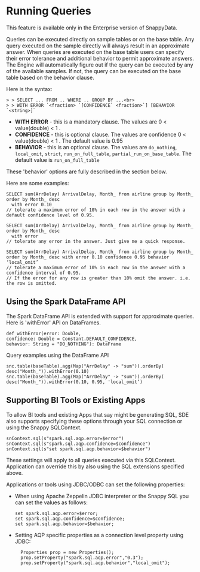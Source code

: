 # Running Queries

<ent>This feature is available only in the Enterprise version of SnappyData. </br></ent> 

Queries can be executed directly on sample tables or on the base table. Any query executed on the sample directly will always result in an approximate answer. When queries are executed on the base table users can specify their error tolerance and additional behavior to permit approximate answers. The Engine will automatically figure out if the query can be executed by any of the available samples. If not, the query can be executed on the base table based on the behavior clause. 

Here is the syntax:

```pre
> > SELECT ... FROM .. WHERE .. GROUP BY ...<br>
> > WITH ERROR `<fraction> `[CONFIDENCE` <fraction>`] [BEHAVIOR `<string>]`
```
    
* **WITH ERROR** - this is a mandatory clause. The values are  0 < value(double) < 1 . 
* **CONFIDENCE** - this is optional clause. The values are confidence 0 < value(double) < 1 . The default value is 0.95
* **BEHAVIOR** - this is an optional clause. The values are `do_nothing`, `local_omit`, `strict`,  `run_on_full_table`, `partial_run_on_base_table`. The default value is `run_on_full_table`	

These 'behavior' options are fully described in the section below. 

Here are some examples:

```pre
SELECT sum(ArrDelay) ArrivalDelay, Month_ from airline group by Month_ order by Month_ desc 
  with error 0.10 
// tolerate a maximum error of 10% in each row in the answer with a default confidence level of 0.95.

SELECT sum(ArrDelay) ArrivalDelay, Month_ from airline group by Month_ order by Month_ desc 
  with error 
// tolerate any error in the answer. Just give me a quick response.

SELECT sum(ArrDelay) ArrivalDelay, Month_ from airline group by Month_ order by Month_ desc with error 0.10 confidence 0.95 behavior ‘local_omit’
// tolerate a maximum error of 10% in each row in the answer with a confidence interval of 0.95.
// If the error for any row is greater than 10% omit the answer. i.e. the row is omitted. 
```

## Using the Spark DataFrame API

The Spark DataFrame API is extended with support for approximate queries. Here is 'withError' API on DataFrames.
```pre
def withError(error: Double,
confidence: Double = Constant.DEFAULT_CONFIDENCE,
behavior: String = "DO_NOTHING"): DataFrame
```

Query examples using the DataFrame API
```pre
snc.table(baseTable).agg(Map("ArrDelay" -> "sum")).orderBy( desc("Month_")).withError(0.10) 
snc.table(baseTable).agg(Map("ArrDelay" -> "sum")).orderBy( desc("Month_")).withError(0.10, 0.95, 'local_omit’) 
```

## Supporting BI Tools or Existing Apps
To allow BI tools and existing Apps that say might be generating SQL, SDE also supports specifying these options through your SQL connection or using the Snappy SQLContext. 

```pre
snContext.sql(s"spark.sql.aqp.error=$error")
snContext.sql(s"spark.sql.aqp.confidence=$confidence")
snContext.sql(s"set spark.sql.aqp.behavior=$behavior")
```
These settings will apply to all queries executed via this SQLContext. Application can override this by also using the SQL extensions specified above.

Applications or tools using JDBC/ODBC can set the following properties:
 
*	When using Apache Zeppelin JDBC interpreter or the Snappy SQL you can set the values as follows:

    ```pre
    set spark.sql.aqp.error=$error;
    set spark.sql.aqp.confidence=$confidence;
    set spark.sql.aqp.behavior=$behavior;
    ```
*	Setting AQP specific properties as a connection level property using JDBC:

          Properties prop = new Properties();
          prop.setProperty("spark.sql.aqp.error","0.3");
          prop.setProperty("spark.sql.aqp.behavior","local_omit");
